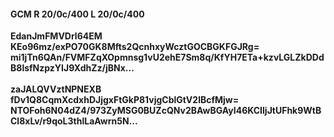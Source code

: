 #### GCM R 20/0c/400 L 20/0c/400
**EdanJmFMVDrl64EM**<br/>**KEo96mz/exPO70GK8Mfts2QcnhxyWcztGOCBGKFGJRg=**<br/>**mi1jTn6QAn/FVMFZqXOpmnsg1vU2ehE7Sm8q/KfYH7ETa+kzvLGLZkDDdB8lsfNzpzYIJ9XdhZz/jBNx...**<br/><br/>
**zaJALQVVztNPNEXB**<br/>**fDv1Q8CqmXcdxhDJjgxFtGkP81vjgCblGtV2lBcfMjw=**<br/>**NTOFoh6N04dZ4/973ZyMSG0BUZcQNv2BAwBGAyI46KCIljJtUFhk9WtBCl8xLv/r9qoL3thlLaAwrn5N...**